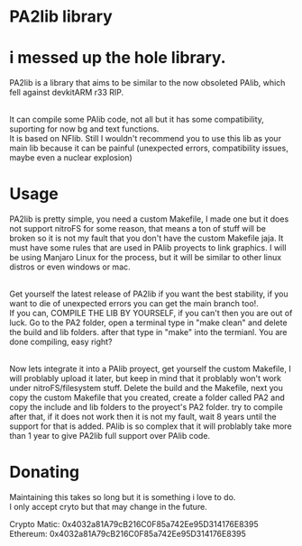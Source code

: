 <h1> PA2lib library </h1>
<h1> i messed up the hole library. </h1>
PA2lib is a library that aims to be similar to the now obsoleted PAlib, which fell against devkitARM r33 RIP.<br><br>

It can compile some PAlib code, not all but it has some compatibility, suporting for now bg and text functions.<br>
It is based on NFlib. Still I wouldn't recommend you to use this lib as your main lib because it can be painful (unexpected errors, compatibility issues, maybe even a nuclear explosion)

<h1> Usage </h1>
PA2lib is pretty simple, you need a custom Makefile, I made one but it does not support nitroFS for some reason, that means a ton of stuff will be broken so it is not my fault that you don't have the custom Makefile jaja. It must have some rules that are used in PAlib proyects to link graphics. I will be using Manjaro Linux for the process, but it will be similar to other linux distros or even windows or mac.<br><br>

Get yourself the latest release of PA2lib if you want the best stability, if you want to die of unexpected errors you can get the main branch too!.<br>
If you can, COMPILE THE LIB BY YOURSELF, if you can't then you are out of luck. Go to the PA2 folder, open a terminal type in "make clean" and delete the build and lib folders. after that type in "make" into the termianl. You are done compiling, easy right?<br><br>

Now lets integrate it into a PAlib proyect, get yourself the custom Makefile, I will problably upload it later, but keep in mind that it problably won't work under nitroFS/filesystem stuff. Delete the build and the Makefile, next you copy the custom Makefile that you created, create a folder called PA2 and copy the include and lib folders to the proyect's PA2 folder. try to compile after that, if it does not work then it is not my fault, wait 8 years until the support for that is added. PAlib is so complex that it will problably take more than 1 year to give PA2lib full support over PAlib code.<br>

<h1> Donating </h1>
Maintaining this takes so long but it is something i love to do.<br>
I only accept cryto but that may change in the future.<br>



Crypto Matic: 0x4032a81A79cB216C0F85a742Ee95D314176E8395<br>
Ethereum: 0x4032a81A79cB216C0F85a742Ee95D314176E8395<br>

